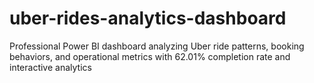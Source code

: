 # uber-rides-analytics-dashboard
Professional Power BI dashboard analyzing Uber ride patterns, booking behaviors, and operational metrics with 62.01% completion rate and interactive analytics
